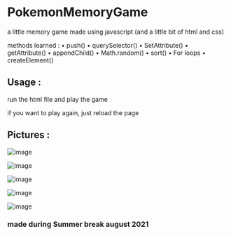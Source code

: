 # PokemonMemoryGame

a little memory game made using javascript (and a little bit of html and css)

methods learned : 
  • push()
  • querySelector()
  • SetAttribute()
  • getAttribute()
  • appendChild()
  • Math.random()
  • sort()
  • For loops
  • createElement()

## Usage :
run the html file and play the game

if you want to play again, just reload the page

## Pictures :

![image](https://user-images.githubusercontent.com/63594070/129354182-647eb5a8-cf79-480a-bea7-69ef98131f3f.png)


![image](https://user-images.githubusercontent.com/63594070/129354190-36ed1a71-6993-4bd2-81d5-366a6bc9e4db.png)


![image](https://user-images.githubusercontent.com/63594070/129354196-e0ba664d-d5da-4956-97c7-344ec3a5dbef.png)


![image](https://user-images.githubusercontent.com/63594070/129354217-c33d5c55-2623-4215-9ba0-9352030c15d1.png)

![image](https://user-images.githubusercontent.com/63594070/129354225-f21d5ea0-52ac-48b3-a9cd-a121eb325c41.png)



### made during Summer break august 2021







